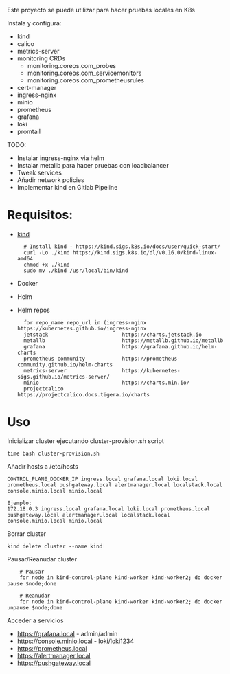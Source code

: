Este proyecto se puede utilizar para hacer pruebas locales en K8s

Instala y configura:
- kind
- calico
- metrics-server
- monitoring CRDs
  - monitoring.coreos.com_probes
  - monitoring.coreos.com_servicemonitors
  - monitoring.coreos.com_prometheusrules
- cert-manager
- ingress-nginx
- minio
- prometheus
- grafana
- loki
- promtail

TODO:
- Instalar ingress-nginx via helm
- Instalar metallb para hacer pruebas con loadbalancer
- Tweak services
- Añadir network policies
- Implementar kind en Gitlab Pipeline

# Requisitos:

- [kind](https://kind.sigs.k8s.io/)

        # Install kind - https://kind.sigs.k8s.io/docs/user/quick-start/
        curl -Lo ./kind https://kind.sigs.k8s.io/dl/v0.16.0/kind-linux-amd64
        chmod +x ./kind
        sudo mv ./kind /usr/local/bin/kind
- Docker
- Helm
- Helm repos
                             
        for repo_name repo_url in (ingress-nginx https://kubernetes.github.io/ingress-nginx
        jetstack                        https://charts.jetstack.io
        metallb                         https://metallb.github.io/metallb
        grafana                         https://grafana.github.io/helm-charts
        prometheus-community            https://prometheus-community.github.io/helm-charts
        metrics-server                  https://kubernetes-sigs.github.io/metrics-server/
        minio                           https://charts.min.io/
        projectcalico                   https://projectcalico.docs.tigera.io/charts

# Uso

Inicializar cluster ejecutando cluster-provision.sh script

    time bash cluster-provision.sh

Añadir hosts a /etc/hosts

    CONTROL_PLANE_DOCKER_IP ingress.local grafana.local loki.local prometheus.local pushgateway.local alertmanager.local localstack.local console.minio.local minio.local

    Ejemplo:
    172.18.0.3 ingress.local grafana.local loki.local prometheus.local pushgateway.local alertmanager.local localstack.local console.minio.local minio.local

Borrar cluster

    kind delete cluster --name kind

Pausar/Reanudar cluster

        # Pausar
        for node in kind-control-plane kind-worker kind-worker2; do docker pause $node;done

        # Reanudar
        for node in kind-control-plane kind-worker kind-worker2; do docker unpause $node;done

Acceder a servicios
- https://grafana.local - admin/admin
- https://console.minio.local - loki/loki1234
- https://prometheus.local
- https://alertmanager.local
- https://pushgateway.local
